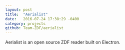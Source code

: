 ```yaml
---
layout: post
title:  "Aerialist"
date:   2016-07-24 17:38:29 -0400
category: projects
github: Team-ZDF/aerialist
---
```


Aerialist is an open source ZDF reader built on Electron.
